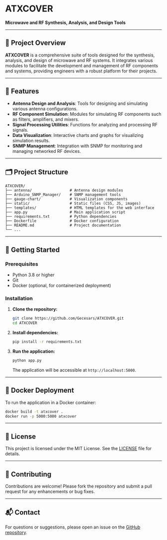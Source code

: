 # ATXCOVER

**Microwave and RF Synthesis, Analysis, and Design Tools**

---

## 📡 Project Overview

**ATXCOVER** is a comprehensive suite of tools designed for the synthesis, analysis, and design of microwave and RF systems. It integrates various modules to facilitate the development and management of RF components and systems, providing engineers with a robust platform for their projects.

---

## 🧰 Features

- **Antenna Design and Analysis**: Tools for designing and simulating various antenna configurations.
- **RF Component Simulation**: Modules for simulating RF components such as filters, amplifiers, and mixers.
- **Signal Processing Utilities**: Functions for analyzing and processing RF signals.
- **Data Visualization**: Interactive charts and graphs for visualizing simulation results.
- **SNMP Management**: Integration with SNMP for monitoring and managing networked RF devices.

---

## 🗂️ Project Structure

```
ATXCOVER/
├── antenna/                 # Antenna design modules
├── Arduino_SNMP_Manager/    # SNMP management tools
├── gauge-chart/             # Visualization components
├── static/                  # Static files (CSS, JS, images)
├── templates/               # HTML templates for the web interface
├── app.py                   # Main application script
├── requirements.txt         # Python dependencies
├── Dockerfile               # Docker configuration
├── README.md                # Project documentation
└── ...
```

---

## 🚀 Getting Started

### Prerequisites

- Python 3.8 or higher
- Git
- Docker (optional, for containerized deployment)

### Installation

1. **Clone the repository:**

   ```bash
   git clone https://github.com/Gecesars/ATXCOVER.git
   cd ATXCOVER
   ```

2. **Install dependencies:**

   ```bash
   pip install -r requirements.txt
   ```

3. **Run the application:**

   ```bash
   python app.py
   ```

   The application will be accessible at `http://localhost:5000`.

---

## 🐳 Docker Deployment

To run the application in a Docker container:

```bash
docker build -t atxcover .
docker run -p 5000:5000 atxcover
```

---

## 📄 License

This project is licensed under the MIT License. See the [LICENSE](https://github.com/Gecesars/ATXCOVER/blob/main/LICENSE) file for details.

---

## 🤝 Contributing

Contributions are welcome! Please fork the repository and submit a pull request for any enhancements or bug fixes.

---

## 📬 Contact

For questions or suggestions, please open an issue on the [GitHub repository](https://github.com/Gecesars/ATXCOVER/issues).
